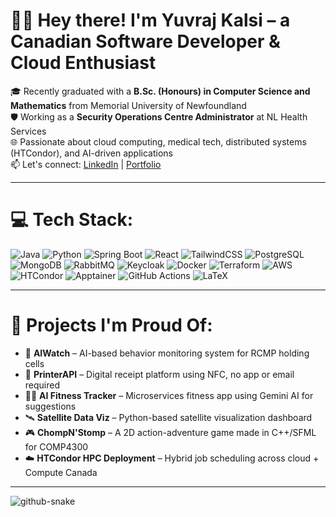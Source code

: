 # 👋🏼 Hey there! I'm Yuvraj Kalsi – a Canadian Software Developer & Cloud Enthusiast

🎓 Recently graduated with a **B.Sc. (Honours) in Computer Science and Mathematics** from Memorial University of Newfoundland  
🛡️ Working as a **Security Operations Centre Administrator** at NL Health Services  
🌐 Passionate about cloud computing, medical tech, distributed systems (HTCondor), and AI-driven applications  
📫 Let's connect: [LinkedIn](https://www.linkedin.com/in/yuvraj-kalsi/) | [Portfolio]([https://ykalsi.ca](https://yuvraj-kalsi0001.github.io/ykalsi-portfolio/))

---

# 💻 Tech Stack:

![Java](https://img.shields.io/badge/java-%23ED8B00.svg?style=for-the-badge&logo=openjdk&logoColor=white)
![Python](https://img.shields.io/badge/python-3670A0?style=for-the-badge&logo=python&logoColor=ffdd54)
![Spring Boot](https://img.shields.io/badge/Spring_Boot-6DB33F?style=for-the-badge&logo=spring-boot&logoColor=white)
![React](https://img.shields.io/badge/react-%2320232a.svg?style=for-the-badge&logo=react&logoColor=%2361DAFB)
![TailwindCSS](https://img.shields.io/badge/tailwindcss-%2338B2AC.svg?style=for-the-badge&logo=tailwind-css&logoColor=white)
![PostgreSQL](https://img.shields.io/badge/postgresql-%23316192.svg?style=for-the-badge&logo=postgresql&logoColor=white)
![MongoDB](https://img.shields.io/badge/mongodb-%234ea94b.svg?style=for-the-badge&logo=mongodb&logoColor=white)
![RabbitMQ](https://img.shields.io/badge/rabbitmq-FF6600?style=for-the-badge&logo=rabbitmq&logoColor=white)
![Keycloak](https://img.shields.io/badge/keycloak-0072C6?style=for-the-badge&logo=keycloak&logoColor=white)
![Docker](https://img.shields.io/badge/docker-%230db7ed.svg?style=for-the-badge&logo=docker&logoColor=white)
![Terraform](https://img.shields.io/badge/terraform-%235835CC.svg?style=for-the-badge&logo=terraform&logoColor=white)
![AWS](https://img.shields.io/badge/AWS-%23FF9900.svg?style=for-the-badge&logo=amazon-aws&logoColor=white)
![HTCondor](https://img.shields.io/badge/HTCondor-%23C80000.svg?style=for-the-badge)
![Apptainer](https://img.shields.io/badge/Apptainer-%23007ACC.svg?style=for-the-badge)
![GitHub Actions](https://img.shields.io/badge/GitHub_Actions-2088FF?style=for-the-badge&logo=github-actions&logoColor=white)
![LaTeX](https://img.shields.io/badge/LaTeX-%23008080.svg?style=for-the-badge&logo=latex&logoColor=white)

---

# 📌 Projects I'm Proud Of:

- 🧠 **AIWatch** – AI-based behavior monitoring system for RCMP holding cells  
- 🧾 **PrinterAPI** – Digital receipt platform using NFC, no app or email required  
- 🏋️‍♂️ **AI Fitness Tracker** – Microservices fitness app using Gemini AI for suggestions  
- 🛰️ **Satellite Data Viz** – Python-based satellite visualization dashboard  
- 🎮 **ChompN'Stomp** – A 2D action-adventure game made in C++/SFML for COMP4300  
- ☁️ **HTCondor HPC Deployment** – Hybrid job scheduling across cloud + Compute Canada

---

<picture>
  <source media="(prefers-color-scheme: dark)" srcset="https://raw.githubusercontent.com/yuvraj-kalsi0001/yuvraj-kalsi0001/output/github-snake-dark.svg" />
  <source media="(prefers-color-scheme: light)" srcset="https://raw.githubusercontent.com/yuvraj-kalsi0001/yuvraj-kalsi0001/output/github-snake.svg" />
  <img alt="github-snake" src="https://raw.githubusercontent.com/yuvraj-kalsi0001/yuvraj-kalsi0001/output/github-snake.svg" />
</picture>
